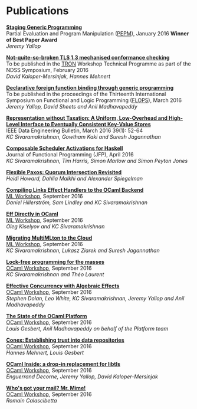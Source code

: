 # Publications

**[Staging Generic Programming](http://conf.researchr.org/track/POPL-2016/pepm-2016-main#modal-phid_fbe1aa3933f598dafd43a3416f4b5e3f)**  
Partial Evaluation and Program Manipulation ([PEPM](http://conf.researchr.org/track/POPL-2016/pepm-2016-main)), January 2016
**Winner of Best Paper Award**  
_Jeremy Yallop_

**[Not-quite-so-broken TLS 1.3 mechanised conformance checking](https://www.cl.cam.ac.uk/~hm519/tron.pdf)**  
To be published in the [TRON](http://www.internetsociety.org/events/ndss-symposium-2016/tls-13-ready-or-not-tron-workshop-programme) Workshop Technical Programme as part of the NDSS Symposium, February 2016  
_David Kaloper-Mersinjak, Hannes Mehnert_

**[Declarative foreign function binding through generic programming](http://ocamllabs.github.io/ocaml-ctypes/ctypes.pdf)**  
To be published in the proceedings of the Thirteenth International Symposium on Functional and Logic Programming ([FLOPS](http://www.info.kochi-tech.ac.jp/FLOPS2016/)), March 2016  
_Jeremy Yallop, David Sheets and Anil Madhavapeddy_

**[Representation without Taxation: A Uniform, Low-Overhead and High-Level Interface to Eventually Consistent Key-Value Stores](http://kcsrk.info/papers/quelea_ieee16.pdf)**  
IEEE Data Engineering Bulletin, March 2016 39(1): 52-64  
_KC Sivaramakrishnan, Gowtham Kaki and Suresh Jagannathan_

**[Composable Scheduler Activations for Haskell](http://kcsrk.info/papers/schedact_jfp16.pdf)**  
Journal of Functional Programming (JFP), April 2016  
_KC Sivaramakrishnan, Tim Harris, Simon Marlow and Simon Peyton Jones_

**[Flexible Paxos: Quorum Intersection Revisited](https://arxiv.org/pdf/1608.06696v1.pdf)**  
_Heidi Howard, Dahlia Malkhi and Alexander Spiegelman_

**[Compiling Links Effect Handlers to the OCaml Backend](http://kcsrk.info/papers/links_ocaml_ml16.pdf)**  
[ML Workshop](http://www.mlworkshop.org/ml2016/cfp), September 2016  
_Daniel Hillerström, Sam Lindley and KC Sivaramakrishnan_

**[Eff Directly in OCaml](http://kcsrk.info/papers/eff_ocaml_ml16.pdf)**  
[ML Workshop](http://www.mlworkshop.org/ml2016/cfp), September 2016  
_Oleg Kiselyov and KC Sivaramakrishnan_

**[Migrating MultiMLton to the Cloud](http://kcsrk.info/papers/mmcloud_mlw13.pdf)**  
[ML Workshop](http://www.mlworkshop.org/ml2016/cfp), September 2016  
_KC Sivaramakrishnan, Lukasz Ziarek and Suresh Jagannathan_

**[Lock-free programming for the masses](http://kcsrk.info/papers/reagents_ocaml16.pdf0)**  
[OCaml Workshop](https://ocaml.org/meetings/ocaml/2016/), September 2016  
_KC Sivaramakrishnan and Théo Laurent_ 

**[Effective Concurrency with Algebraic Effects](http://kcsrk.info/papers/effects_ocaml15.pdf)**  
[OCaml Workshop](https://ocaml.org/meetings/ocaml/2016/), September 2016  
_Stephen Dolan, Leo White, KC Sivaramakrishnan, Jeremy Yallop and Anil Madhavapeddy_

**[The State of the OCaml Platform](http://www.ocamlpro.com/wp-content/uploads/2016/08/2016_OUD_gesbert_madhavapeddy.pdf)**  
[OCaml Workshop](https://ocaml.org/meetings/ocaml/2016/), September 2016  
_Louis Gesbert, Anil Madhavapeddy on behalf of the Platform team_

**[Conex: Establishing trust into data repositories](https://github.com/hannesm/conex-paper/raw/master/paper.pdf)**  
[OCaml Workshop](https://ocaml.org/meetings/ocaml/2016/), September 2016  
_Hannes Mehnert, Louis Gesbert_

**[OCaml Inside: a drop-in replacement for libtls](https://www.cl.cam.ac.uk/~jdy22/papers/ocaml-inside-a-drop-in-replacement-for-libtls.pdf)**  
[OCaml Workshop](https://ocaml.org/meetings/ocaml/2016/), September 2016  
_Enguerrand Decorne, Jeremy Yallop, David Kaloper-Mersinjak_  

**[Who's got your mail? Mr. Mime!](http://din.osau.re/mrmime.pdf)**  
[OCaml Workshop](https://ocaml.org/meetings/ocaml/2016/), September 2016  
_Romain Calascibetta_  









